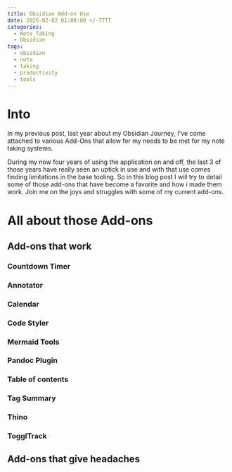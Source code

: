 ```yaml
---
title: Obsidian Add-on Use
date: 2025-02-02 01:00:00 +/-TTTT
categories:
  - Note_Taking
  - Obsidian
tags:
  - obsidian
  - note
  - taking
  - productivity
  - tools
---
```

# Into

In my previous post, last year about my Obsidian Journey, I've come attached to various Add-Ons that allow for my needs to be met for my note taking systems. 

During my now four years of using the application on and off, the last 3 of those years have really seen an uptick in use and with that use comes finding limitations in the base tooling. So in this blog post I will try to detail some of those add-ons that have become a favorite and how i made them work. Join me on the joys and struggles with some of my current add-ons. 


# All about those Add-ons

## Add-ons that work

### Countdown Timer

### Annotator

### Calendar

### Code Styler

### Mermaid Tools

### Pandoc Plugin

### Table of contents

### Tag Summary

### Thino

### TogglTrack


## Add-ons that give headaches 

